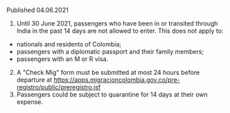 Published 04.06.2021
1. Until 30 June 2021, passengers who have been in or transited through India in the past 14 days are not allowed to enter.
This does not apply to:
- nationals and residents of Colombia;
- passengers with a diplomatic passport and their family members;
- passengers with an M or R visa.
2. A "Check Mig" form must be submitted at most 24 hours before departure at <a href="https://apps.migracioncolombia.gov.co/pre-registro/public/preregistro.jsf">https://apps.migracioncolombia.gov.co/pre-registro/public/preregistro.jsf</a> 
3. Passengers could be subject to quarantine for 14 days at their own expense.

